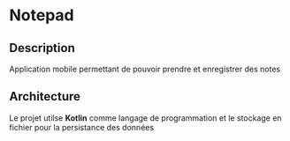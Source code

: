 # Notepad

## Description

Application mobile permettant de pouvoir prendre et enregistrer des notes 

## Architecture

Le projet utilse **Kotlin** comme langage de programmation et le stockage en fichier pour la persistance des données
